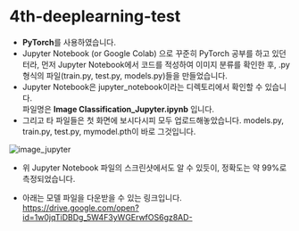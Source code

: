 # 4th-deeplearning-test

* **PyTorch**를 사용하였습니다.  
* Jupyter Notebook (or Google Colab) 으로 꾸준히 PyTorch 공부를 하고 있던터라, 먼저 Jupyter Notebook에서 코드를 적성하여 이미지 분류를 확인한 후, .py 형식의 파일(train.py, test.py, models.py)들을 만들었습니다.  
* Jupyter Notebook은 jupyter_notebook이라는 디렉토리에서 확인할 수 있습니다.  
파일명은 **Image Classification_Jupyter.ipynb** 입니다.  
* 그리고 타 파일들은 첫 화면에 보시다시피 모두 업로드해놓았습니다. models.py, train.py, test.py, mymodel.pth이 바로 그것입니다.

![image_jupyter](https://user-images.githubusercontent.com/37537208/52957347-d15b0f80-33d4-11e9-9d45-b56742869ead.PNG)

* 위 Jupyter Notebook 파일의 스크린샷에서도 알 수 있듯이, 정확도는 약 99%로 측정되었습니다.

* 아래는 모델 파일을 다운받을 수 있는 링크입니다.  
https://drive.google.com/open?id=1w0jqTiDBDg_5W4F3yWGErwfOS6gz8AD-
